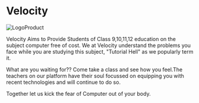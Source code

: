 
                      

# Velocity

![LogoProduct](https://user-images.githubusercontent.com/70212442/169977777-2fba26c2-5ec7-435e-8509-65369b2bc76f.png)


Velocity Aims to Provide Students of Class 9,10,11,12 education on the subject computer free of cost.
We at Velocity understand the problems you face while you are studying this subject,
"Tutorial Hell" as we popularly term it.

What are you waiting for??
Come take a class and see how you feel.The teachers on our platform have their soul focussed on equipping you with 
recent technologies and will continue to do so.

Together let us kick the fear of Computer out of your body. 
